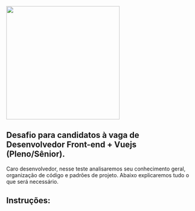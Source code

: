 <p>
    <img src="https://s3.amazonaws.com/img-intercase/wp-content/uploads/2018/10/24205748/logoWebsite1.png" width="300">
</p>

## Desafio para candidatos à vaga de Desenvolvedor Front-end + Vuejs (Pleno/Sênior).
Caro desenvolvedor, nesse teste analisaremos seu conhecimento geral, organização de código e padrões de projeto. 
Abaixo explicaremos tudo o que será necessário.

## Instruções:
